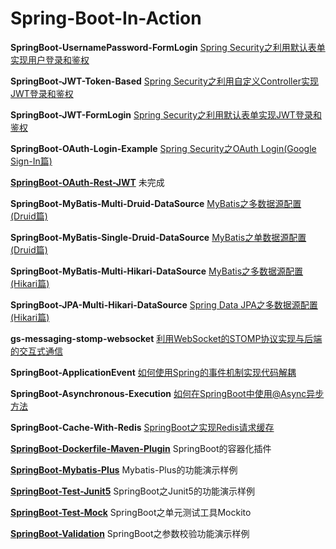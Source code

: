 # Spring-Boot-In-Action

**SpringBoot-UsernamePassword-FormLogin**
[Spring Security之利用默认表单实现用户登录和鉴权](https://github.com/echo1937/Spring-Boot-In-Action/tree/main/SpringBoot-UsernamePassword-FormLogin)

**SpringBoot-JWT-Token-Based**
[Spring Security之利用自定义Controller实现JWT登录和鉴权](https://github.com/echo1937/Spring-Boot-In-Action/tree/main/SpringBoot-JWT-Token-Based)

**SpringBoot-JWT-FormLogin**
[Spring Security之利用默认表单实现JWT登录和鉴权](https://github.com/echo1937/Spring-Boot-In-Action/tree/main/SpringBoot-JWT-FormLogin)

**SpringBoot-OAuth-Login-Example**
[Spring Security之OAuth Login(Google Sign-In篇)](https://github.com/echo1937/Spring-Boot-In-Action/tree/main/SpringBoot-OAuth-Login-Example)

**[SpringBoot-OAuth-Rest-JWT](SpringBoot-OAuth-Rest-JWT)**
未完成

**SpringBoot-MyBatis-Multi-Druid-DataSource**
[MyBatis之多数据源配置(Druid篇)](https://github.com/echo1937/Spring-Boot-In-Action/tree/main/SpringBoot-MyBatis-Multi-Druid-DataSource)

**SpringBoot-MyBatis-Single-Druid-DataSource**
[MyBatis之单数据源配置(Druid篇)](https://github.com/echo1937/Spring-Boot-In-Action/tree/main/SpringBoot-MyBatis-Single-Druid-DataSource)

**SpringBoot-MyBatis-Multi-Hikari-DataSource**
[MyBatis之多数据源配置(Hikari篇)](https://github.com/echo1937/Spring-Boot-In-Action/tree/main/SpringBoot-MyBatis-Multi-Hikari-DataSource)

**SpringBoot-JPA-Multi-Hikari-DataSource**
[Spring Data JPA之多数据源配置(Hikari篇)](https://github.com/echo1937/Spring-Boot-In-Action/tree/main/SpringBoot-JPA-Multi-Hikari-DataSource)

**gs-messaging-stomp-websocket**
[利用WebSocket的STOMP协议实现与后端的交互式通信](https://github.com/echo1937/Spring-Boot-In-Action/tree/main/gs-messaging-stomp-websocket)

**SpringBoot-ApplicationEvent**
[如何使用Spring的事件机制实现代码解耦](https://github.com/echo1937/Spring-Boot-In-Action/tree/main/SpringBoot-ApplicationEvent)

**SpringBoot-Asynchronous-Execution**
[如何在SpringBoot中使用@Async异步方法](https://github.com/echo1937/Spring-Boot-In-Action/tree/main/SpringBoot-Asynchronous-Execution)

**SpringBoot-Cache-With-Redis**
[SpringBoot之实现Redis请求缓存](https://github.com/echo1937/Spring-Boot-In-Action/tree/main/SpringBoot-Cache-With-Redis)

**[SpringBoot-Dockerfile-Maven-Plugin](SpringBoot-Dockerfile-Maven-Plugin)**
SpringBoot的容器化插件

**[SpringBoot-Mybatis-Plus](SpringBoot-Mybatis-Plus)**
Mybatis-Plus的功能演示样例

**[SpringBoot-Test-Junit5](SpringBoot-Test-Junit5)**
SpringBoot之Junit5的功能演示样例

**[SpringBoot-Test-Mock](SpringBoot-Test-Mock)**
SpringBoot之单元测试工具Mockito

**[SpringBoot-Validation](SpringBoot-Validation)**
SpringBoot之参数校验功能演示样例
